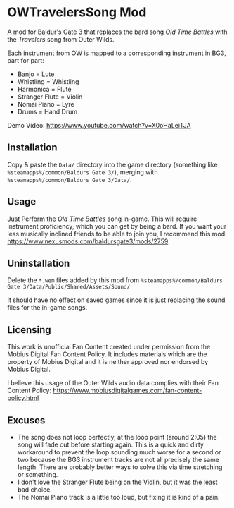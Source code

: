 # OWTravelersSong Mod

A mod for Baldur's Gate 3 that replaces the bard song *Old Time Battles* with
the *Travelers* song from Outer Wilds.

Each instrument from OW is mapped to a corresponding instrument in BG3, part
for part:
  - Banjo = Lute
  - Whistling = Whistling
  - Harmonica = Flute
  - Stranger Flute = Violin
  - Nomai Piano = Lyre
  - Drums = Hand Drum

Demo Video: https://www.youtube.com/watch?v=X0oHaLeiTJA

## Installation

Copy & paste the `Data/` directory into the game directory (something
like `%steamapps%/common/Baldurs Gate 3/`), merging with
`%steamapps%/common/Baldurs Gate 3/Data/`.

## Usage

Just Perform the *Old Time Battles* song in-game. This will require instrument
proficiency, which you can get by being a bard. If you want your less musically
inclined friends to be able to join you, I recommend this mod: https://www.nexusmods.com/baldursgate3/mods/2759

## Uninstallation

Delete the `*.wem` files added by this mod from
`%steamapps%/common/Baldurs Gate 3/Data/Public/Shared/Assets/Sound/`

It should have no effect on saved games since it is just replacing the sound
files for the in-game songs.

## Licensing

This work is unofficial Fan Content created under permission from the Mobius
Digital Fan Content Policy. It includes materials which are the property of
Mobius Digital and it is neither approved nor endorsed by Mobius Digital.

I believe this usage of the Outer Wilds audio data complies with their Fan
Content Policy: https://www.mobiusdigitalgames.com/fan-content-policy.html

## Excuses

  - The song does not loop perfectly, at the loop point (around 2:05) the song
  will fade out before starting again. This is a quick and dirty workaround to
  prevent the loop sounding much worse for a second or two because the BG3
  instrument tracks are not all precisely the same length. There are probably
  better ways to solve this via time stretching or something.
  - I don't love the Stranger Flute being on the Violin, but it was the least
  bad choice.
  - The Nomai Piano track is a little too loud, but fixing it is kind of a pain.
